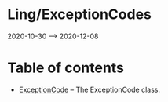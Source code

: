 Ling/ExceptionCodes
================
2020-10-30 --> 2020-12-08




Table of contents
===========

- [ExceptionCode](https://github.com/lingtalfi/ExceptionCodes/blob/master/doc/api/Ling/ExceptionCodes/ExceptionCode.md) &ndash; The ExceptionCode class.




